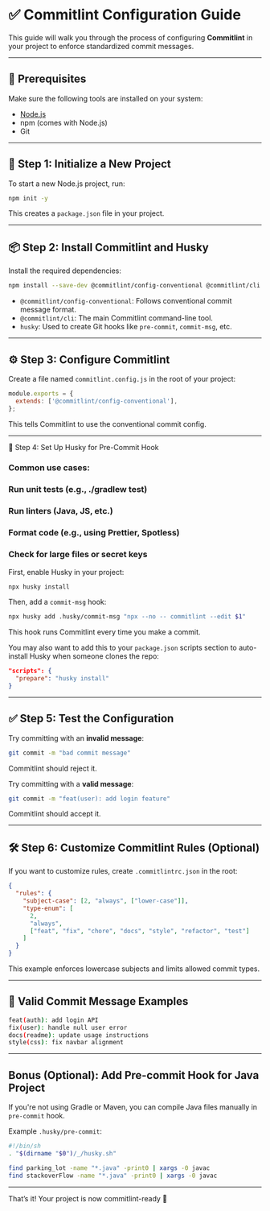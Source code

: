 # ✅ Commitlint Configuration Guide

This guide will walk you through the process of configuring **Commitlint** in your project to enforce standardized commit messages.

---

## 📌 Prerequisites

Make sure the following tools are installed on your system:

- [Node.js](https://nodejs.org/)
- npm (comes with Node.js)
- Git

---

## 🔧 Step 1: Initialize a New Project

To start a new Node.js project, run:

```bash
npm init -y
```

This creates a `package.json` file in your project.

---

## 📦 Step 2: Install Commitlint and Husky

Install the required dependencies:

```bash
npm install --save-dev @commitlint/config-conventional @commitlint/cli husky
```

- `@commitlint/config-conventional`: Follows conventional commit message format.
- `@commitlint/cli`: The main Commitlint command-line tool.
- `husky`: Used to create Git hooks like `pre-commit`, `commit-msg`, etc.

---

## ⚙️ Step 3: Configure Commitlint

Create a file named `commitlint.config.js` in the root of your project:

```js
module.exports = {
  extends: ['@commitlint/config-conventional'],
};
```

This tells Commitlint to use the conventional commit config.

---

🔐 Step 4: Set Up Husky for Pre-Commit Hook
### Common use cases:
### Run unit tests (e.g., ./gradlew test)
### Run linters (Java, JS, etc.)
### Format code (e.g., using Prettier, Spotless)
### Check for large files or secret keys 

First, enable Husky in your project:

```bash
npx husky install
```

Then, add a `commit-msg` hook:

```bash
npx husky add .husky/commit-msg "npx --no -- commitlint --edit $1"
```

This hook runs Commitlint every time you make a commit.

You may also want to add this to your `package.json` scripts section to auto-install Husky when someone clones the repo:

```json
"scripts": {
  "prepare": "husky install"
}
```

---

## ✅ Step 5: Test the Configuration

Try committing with an **invalid message**:

```bash
git commit -m "bad commit message"
```

Commitlint should reject it.

Try committing with a **valid message**:

```bash
git commit -m "feat(user): add login feature"
```

Commitlint should accept it.

---

## 🛠️ Step 6: Customize Commitlint Rules (Optional)

If you want to customize rules, create `.commitlintrc.json` in the root:

```json
{
  "rules": {
    "subject-case": [2, "always", ["lower-case"]],
    "type-enum": [
      2,
      "always",
      ["feat", "fix", "chore", "docs", "style", "refactor", "test"]
    ]
  }
}
```

This example enforces lowercase subjects and limits allowed commit types.

---

## 🌟 Valid Commit Message Examples

```bash
feat(auth): add login API
fix(user): handle null user error
docs(readme): update usage instructions
style(css): fix navbar alignment
```

---

## Bonus (Optional): Add Pre-commit Hook for Java Project

If you're not using Gradle or Maven, you can compile Java files manually in `pre-commit` hook.

Example `.husky/pre-commit`:

```bash
#!/bin/sh
. "$(dirname "$0")/_/husky.sh"

find parking_lot -name "*.java" -print0 | xargs -0 javac
find stackoverFlow -name "*.java" -print0 | xargs -0 javac
```

---

That’s it! Your project is now commitlint-ready 🚀

